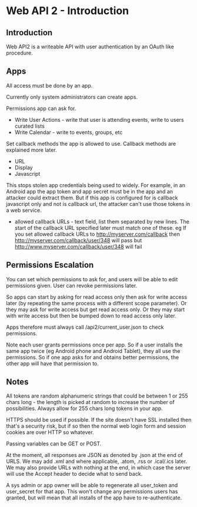 # Web API 2 - Introduction

## Introduction

Web API2 is a writeable API with user authentication by an OAuth like procedure.

## Apps

All access must be done by an app.

Currently only system administrators can create apps.

Permissions app can ask for.

* Write User Actions  - write that user is attending events, write to users curated lists
* Write Calendar - write to events, groups, etc

Set callback methods the app is allowed to use. Callback methods are explained more later.

* URL
* Display
* Javascript

This stops stolen app credentials being used to widely. For example, in an Android app the app token and app secret must be in the app and an attacker could extract them. But if this app is configured for is callback javascript only and not is callback url, the attacker can't use those tokens in a web service.

* allowed callback URLs - text field, list them separated by new lines. The start of the callback URL specified later must match one of these. eg If you set allowed callback URLs to http://myserver.com/callback then http://myserver.com/callback/user/348 will pass but http://www.myserver.com/callback/user/348 will fail

## Permissions Escalation

You can set which permissions to ask for, and users will be able to edit permissions given. User can revoke permissions later.

So apps can start by asking for read access only then ask for write access later (by repeating the same process with a different scope parameter). Or they may ask for write access but get read access only. Or they may start with write access but then be bumped down to read access only later.

Apps therefore must always call /api2/current_user.json to check permissions.

Note each user grants permissions once per app. So if a user installs the same app twice (eg Android phone and Android Tablet), they all use the permissions. So if one app asks for and obtains better permissions, the other app will have that permission to.


## Notes

All tokens are random alphanumeric strings that could be between 1 or 255 chars long - the length is picked at random to increase the number of possibilities. Always allow for 255 chars long tokens in your app.

HTTPS should be used if possible. If the site doesn't have SSL installed then that's a security risk, but if so then the normal web login form and session cookies are over HTTP so whatever.

Passing variables can be GET or POST.

At the moment, all responses are JSON as denoted by .json at the end of URLS. We may add .xml and where applicable, .atom, .rss or .ical/.ics later. We may also provide URLs with nothing at the end, in which case the server will use the Accept header to decide what to send back.

A sys admin or app owner will be able to regenerate all user_token and user_secret for that app. This won't change any permissions users has granted, but will mean that all installs of the app have to re-authenticate.

